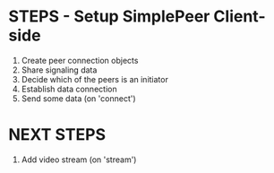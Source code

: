 # STEPS - Setup SimplePeer Client-side
1. Create peer connection objects
2. Share signaling data
3. Decide which of the peers is an initiator
4. Establish data connection
5. Send some data (on 'connect')

# NEXT STEPS
1. Add video stream (on 'stream')
